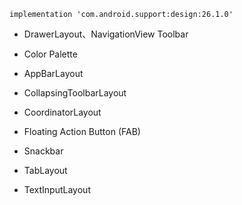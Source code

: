 `implementation 'com.android.support:design:26.1.0'`

* DrawerLayout、NavigationView Toolbar

* Color Palette
* AppBarLayout
* CollapsingToolbarLayout
* CoordinatorLayout

* Floating Action Button (FAB)
* Snackbar
* TabLayout
* TextInputLayout

